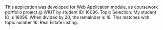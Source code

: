 This application was developed for Web Application module, as coursework portfolio project @ WIUT by student ID: 16096.
Topic Selection:
My student ID is 16096. When divided by 20, the remainder is 16.
This matches with topic number 16: Real Estate Listing.
